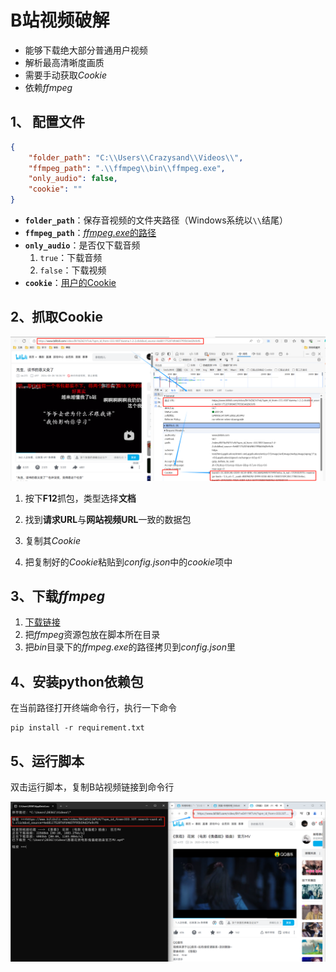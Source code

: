 # B站视频破解
- 能够下载绝大部分普通用户视频
- 解析最高清晰度画质
- 需要手动获取*Cookie*
- 依赖*ffmpeg*

## 1、 配置文件
```json
{
    "folder_path": "C:\\Users\\Crazysand\\Videos\\", 
    "ffmpeg_path": ".\\ffmpeg\\bin\\ffmpeg.exe",
    "only_audio": false,
    "cookie": ""
}
```
- **`folder_path`**：保存音视频的文件夹路径（Windows系统以`\\`结尾）
- **`ffmpeg_path`**：[*ffmpeg.exe*的路径](#3、下载*ffmpeg*)
- **`only_audio`**：是否仅下载音频
	1. `true`：下载音频
    2. `false`：下载视频
-  **`cookie`**：[用户的Cookie](#2、抓取Cookie) 

## 2、抓取Cookie

![](./README_IMG/2.jpg)

1. 按下**F12**抓包，类型选择**文档**
2. 找到**请求URL**与**网站视频URL**一致的数据包
3. 复制其*Cookie*

4. 把复制好的*Cookie*粘贴到*config.json*中的*cookie*项中

## 3、下载*ffmpeg*

1. [下载链接](https://github.com/BtbN/FFmpeg-Builds/releases) 
2. 把*ffmpeg*资源包放在脚本所在目录
3. 把*bin*目录下的*ffmpeg.exe*的路径拷贝到*config.json*里

## 4、安装python依赖包

在当前路径打开终端命令行，执行一下命令

```
pip install -r requirement.txt
```

## 5、运行脚本

双击运行脚本，复制B站视频链接到命令行

![](./README_IMG/5.jpg)
